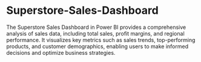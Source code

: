 # Superstore-Sales-Dashboard
The Superstore Sales Dashboard in Power BI provides a comprehensive analysis of sales data, including total sales, profit margins, and regional performance. It visualizes key metrics such as sales trends, top-performing products, and customer demographics, enabling users to make informed decisions and optimize business strategies.
